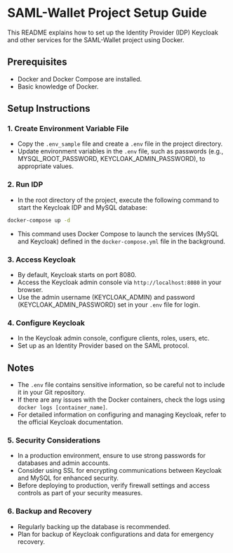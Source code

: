# SAML-Wallet Project Setup Guide

This README explains how to set up the Identity Provider (IDP) Keycloak and other services for the SAML-Wallet project using Docker.

## Prerequisites

- Docker and Docker Compose are installed.
- Basic knowledge of Docker.

## Setup Instructions

### 1. Create Environment Variable File

- Copy the `.env_sample` file and create a `.env` file in the project directory.
- Update environment variables in the `.env` file, such as passwords (e.g., MYSQL_ROOT_PASSWORD, KEYCLOAK_ADMIN_PASSWORD), to appropriate values.

### 2. Run IDP

- In the root directory of the project, execute the following command to start the Keycloak IDP and MySQL database:

```bash
docker-compose up -d
```

- This command uses Docker Compose to launch the services (MySQL and Keycloak) defined in the `docker-compose.yml` file in the background.

### 3. Access Keycloak

- By default, Keycloak starts on port 8080.
- Access the Keycloak admin console via `http://localhost:8080` in your browser.
- Use the admin username (KEYCLOAK_ADMIN) and password (KEYCLOAK_ADMIN_PASSWORD) set in your `.env` file for login.

### 4. Configure Keycloak

- In the Keycloak admin console, configure clients, roles, users, etc.
- Set up as an Identity Provider based on the SAML protocol.

## Notes

- The `.env` file contains sensitive information, so be careful not to include it in your Git repository.
- If there are any issues with the Docker containers, check the logs using `docker logs [container_name]`.
- For detailed information on configuring and managing Keycloak, refer to the official Keycloak documentation.

### 5. Security Considerations

- In a production environment, ensure to use strong passwords for databases and admin accounts.
- Consider using SSL for encrypting communications between Keycloak and MySQL for enhanced security.
- Before deploying to production, verify firewall settings and access controls as part of your security measures.

### 6. Backup and Recovery

- Regularly backing up the database is recommended.
- Plan for backup of Keycloak configurations and data for emergency recovery.
